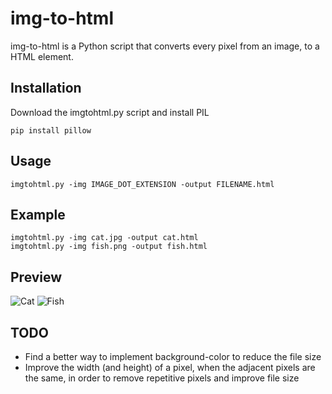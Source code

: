 # img-to-html

img-to-html is a Python script that converts every pixel from an image, to a HTML element.

## Installation

Download the imgtohtml.py script and install PIL

```
pip install pillow
```

## Usage

```
imgtohtml.py -img IMAGE_DOT_EXTENSION -output FILENAME.html
```

## Example

```
imgtohtml.py -img cat.jpg -output cat.html
imgtohtml.py -img fish.png -output fish.html
```

## Preview

![Cat](https://media.giphy.com/media/J1dllY9a4aSWQZUeMU/giphy.gif)
![Fish](https://media.giphy.com/media/JUk9HGd22CPeAVkzJB/giphy.gif)

## TODO

- Find a better way to implement background-color to reduce the file size
- Improve the width (and height) of a pixel, when the adjacent pixels are the same, in order to remove repetitive pixels and improve file size 
